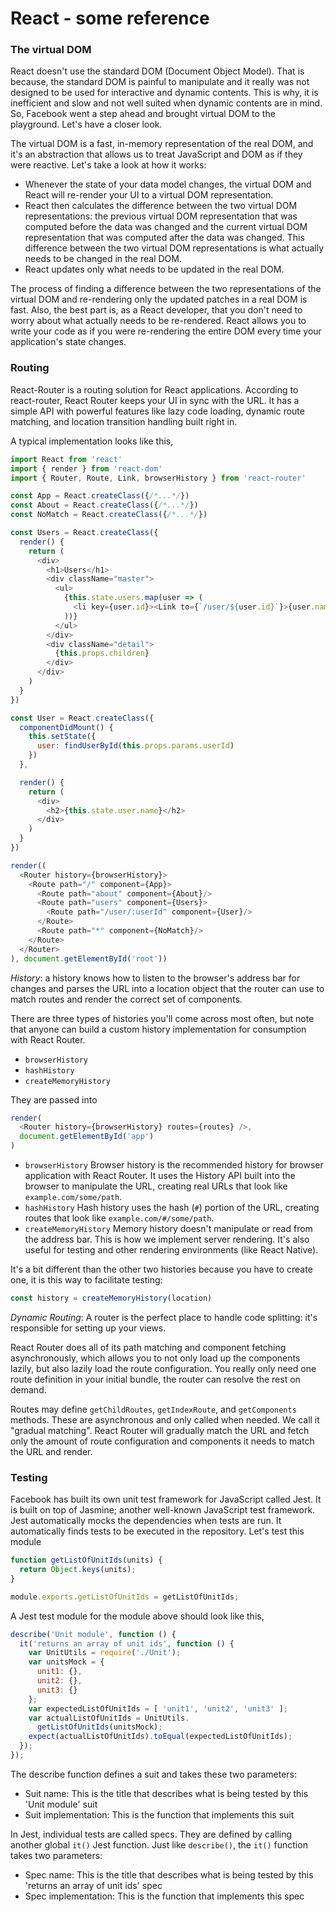 # React - some reference

### The virtual DOM

React doesn't use the standard DOM (Document Object Model). That is because, the standard DOM is painful to manipulate and it really was not designed to be used for interactive and dynamic contents. This is why, it is inefficient and slow and not well suited when dynamic contents are in mind. So, Facebook went a step ahead and brought virtual DOM to the playground. Let's have a closer look.

The virtual DOM is a fast, in-memory representation of the real DOM, and it's an abstraction that allows us to treat JavaScript and DOM as if they were reactive. Let's take a look at how it works:

* Whenever the state of your data model changes, the virtual DOM and React will re-render your UI to a virtual DOM representation.
* React then calculates the difference between the two virtual DOM
representations: the previous virtual DOM representation that was computed before the data was changed and the current virtual DOM representation that was computed after the data was changed. This difference between the two virtual DOM representations is what actually needs to be changed in the real DOM.
* React updates only what needs to be updated in the real DOM.

The process of finding a difference between the two representations of the virtual DOM and re-rendering only the updated patches in a real DOM is fast. Also, the best part is, as a React developer, that you don't need to worry about what actually needs to be re-rendered. React allows you to write your code as if you were re-rendering the entire DOM every time your application's state changes.

### Routing

React-Router is a routing solution for React applications. According to react-router, React Router keeps your UI in sync with the URL. It has a simple API with powerful features like lazy code loading, dynamic route matching, and location transition handling built right in.

A typical implementation looks like this,

```javascript
import React from 'react'
import { render } from 'react-dom'
import { Router, Route, Link, browserHistory } from 'react-router'

const App = React.createClass({/*...*/})
const About = React.createClass({/*...*/})
const NoMatch = React.createClass({/*...*/})

const Users = React.createClass({
  render() {
    return (
      <div>
        <h1>Users</h1>
        <div className="master">
          <ul>
            {this.state.users.map(user => (
              <li key={user.id}><Link to={`/user/${user.id}`}>{user.name}</Link></li>
            ))}
          </ul>
        </div>
        <div className="detail">
          {this.props.children}
        </div>
      </div>
    )
  }
})

const User = React.createClass({
  componentDidMount() {
    this.setState({
      user: findUserById(this.props.params.userId)
    })
  },

  render() {
    return (
      <div>
        <h2>{this.state.user.name}</h2>
      </div>
    )
  }
})

render((
  <Router history={browserHistory}>
    <Route path="/" component={App}>
      <Route path="about" component={About}/>
      <Route path="users" component={Users}>
        <Route path="/user/:userId" component={User}/>
      </Route>
      <Route path="*" component={NoMatch}/>
    </Route>
  </Router>
), document.getElementById('root'))
```

*History*: a history knows how to listen to the browser's address bar for changes and parses the URL into a location object that the router can use to match routes and render the correct set of components.

There are three types of histories you'll come across most often, but note that anyone can build a custom history implementation for consumption with React Router.

* `browserHistory`
* `hashHistory`
* `createMemoryHistory`

They are passed into <Router>

```javascript
render(
  <Router history={browserHistory} routes={routes} />,
  document.getElementById('app')
)
```

* `browserHistory` Browser history is the recommended history for browser application with React Router. It uses the History API built into the browser to manipulate the URL, creating real URLs that look like `example.com/some/path`.
* `hashHistory` Hash history uses the hash (`#`) portion of the URL, creating routes that look like `example.com/#/some/path`.
* `createMemoryHistory` Memory history doesn't manipulate or read from the address bar. This is how we implement server rendering. It's also useful for testing and other rendering environments (like React Native).

It's a bit different than the other two histories because you have to create one, it is this way to facilitate testing:

```javascript
const history = createMemoryHistory(location)
```

*Dynamic Routing*: A router is the perfect place to handle code splitting: it's responsible for setting up your views.

React Router does all of its path matching and component fetching asynchronously, which allows you to not only load up the components lazily, but also lazily load the route configuration. You really only need one route definition in your initial bundle, the router can resolve the rest on demand.

Routes may define `getChildRoutes`, `getIndexRoute`, and `getComponents` methods. These are asynchronous and only called when needed. We call it "gradual matching". React Router will gradually match the URL and fetch only the amount of route configuration and components it needs to match the URL and render.

### Testing

Facebook has built its own unit test framework for JavaScript called
Jest. It is built on top of Jasmine; another well-known JavaScript test framework. Jest automatically mocks the dependencies when tests are run. It automatically finds tests to be executed in the repository. Let's test this module

```javascript
function getListOfUnitIds(units) {
  return Object.keys(units);
}

module.exports.getListOfUnitIds = getListOfUnitIds;
```

A Jest test module for the module above should look like this,

```javascript
describe('Unit module', function () {
  it('returns an array of unit ids', function () {
    var UnitUtils = require('./Unit');
    var unitsMock = {
      unit1: {},
      unit2: {},
      unit3: {}
    };
    var expectedListOfUnitIds = [ 'unit1', 'unit2', 'unit3' ];
    var actualListOfUnitIds = UnitUtils.
      getListOfUnitIds(unitsMock);
    expect(actualListOfUnitIds).toEqual(expectedListOfUnitIds);
  });
});
```

The describe function defines a suit and takes these two parameters:
* Suit name: This is the title that describes what is being tested by this 'Unit module' suit
* Suit implementation: This is the function that implements this suit

In Jest, individual tests are called specs.
They are defined by calling another global `it()` Jest function. Just like `describe()`,
the `it()` function takes two parameters:
* Spec name: This is the title that describes what is being tested by this 'returns an array of unit ids' spec
* Spec implementation: This is the function that implements this spec


